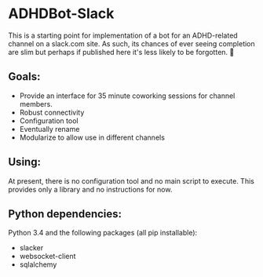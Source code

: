 # ADHDBot-Slack

This is a starting point for implementation of a bot for an
ADHD-related channel on a slack.com site.  As such, its chances
of ever seeing completion are slim but perhaps if published here
it's less likely to be forgotten. 🙈

## Goals:

* Provide an interface for 35 minute coworking sessions for channel 
members.
* Robust connectivity
* Configuration tool
* Eventually rename
* Modularize to allow use in different channels

## Using:

At present, there is no configuration tool and no main script to 
execute.  This provides only a library and no instructions for now.

## Python dependencies:

Python 3.4 and the following packages (all pip installable):

* slacker
* websocket-client
* sqlalchemy
